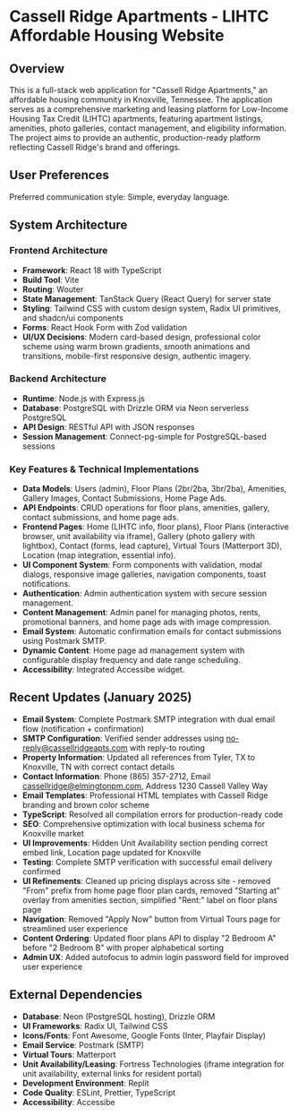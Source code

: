 # Cassell Ridge Apartments - LIHTC Affordable Housing Website

## Overview
This is a full-stack web application for "Cassell Ridge Apartments," an affordable housing community in Knoxville, Tennessee. The application serves as a comprehensive marketing and leasing platform for Low-Income Housing Tax Credit (LIHTC) apartments, featuring apartment listings, amenities, photo galleries, contact management, and eligibility information. The project aims to provide an authentic, production-ready platform reflecting Cassell Ridge's brand and offerings.

## User Preferences
Preferred communication style: Simple, everyday language.

## System Architecture
### Frontend Architecture
- **Framework**: React 18 with TypeScript
- **Build Tool**: Vite
- **Routing**: Wouter
- **State Management**: TanStack Query (React Query) for server state
- **Styling**: Tailwind CSS with custom design system, Radix UI primitives, and shadcn/ui components
- **Forms**: React Hook Form with Zod validation
- **UI/UX Decisions**: Modern card-based design, professional color scheme using warm brown gradients, smooth animations and transitions, mobile-first responsive design, authentic imagery.

### Backend Architecture
- **Runtime**: Node.js with Express.js
- **Database**: PostgreSQL with Drizzle ORM via Neon serverless PostgreSQL
- **API Design**: RESTful API with JSON responses
- **Session Management**: Connect-pg-simple for PostgreSQL-based sessions

### Key Features & Technical Implementations
- **Data Models**: Users (admin), Floor Plans (2br/2ba, 3br/2ba), Amenities, Gallery Images, Contact Submissions, Home Page Ads.
- **API Endpoints**: CRUD operations for floor plans, amenities, gallery, contact submissions, and home page ads.
- **Frontend Pages**: Home (LIHTC info, floor plans), Floor Plans (interactive browser, unit availability via iframe), Gallery (photo gallery with lightbox), Contact (forms, lead capture), Virtual Tours (Matterport 3D), Location (map integration, essential info).
- **UI Component System**: Form components with validation, modal dialogs, responsive image galleries, navigation components, toast notifications.
- **Authentication**: Admin authentication system with secure session management.
- **Content Management**: Admin panel for managing photos, rents, promotional banners, and home page ads with image compression.
- **Email System**: Automatic confirmation emails for contact submissions using Postmark SMTP.
- **Dynamic Content**: Home page ad management system with configurable display frequency and date range scheduling.
- **Accessibility**: Integrated Accessibe widget.

## Recent Updates (January 2025)
- **Email System**: Complete Postmark SMTP integration with dual email flow (notification + confirmation)
- **SMTP Configuration**: Verified sender addresses using no-reply@cassellridgeapts.com with reply-to routing
- **Property Information**: Updated all references from Tyler, TX to Knoxville, TN with correct contact details
- **Contact Information**: Phone (865) 357-2712, Email cassellridge@elmingtonpm.com, Address 1230 Cassell Valley Way
- **Email Templates**: Professional HTML templates with Cassell Ridge branding and brown color scheme
- **TypeScript**: Resolved all compilation errors for production-ready code
- **SEO**: Comprehensive optimization with local business schema for Knoxville market
- **UI Improvements**: Hidden Unit Availability section pending correct embed link, Location page updated for Knoxville
- **Testing**: Complete SMTP verification with successful email delivery confirmed
- **UI Refinements**: Cleaned up pricing displays across site - removed "From" prefix from home page floor plan cards, removed "Starting at" overlay from amenities section, simplified "Rent:" label on floor plans page
- **Navigation**: Removed "Apply Now" button from Virtual Tours page for streamlined user experience
- **Content Ordering**: Updated floor plans API to display "2 Bedroom A" before "2 Bedroom B" with proper alphabetical sorting
- **Admin UX**: Added autofocus to admin login password field for improved user experience

## External Dependencies
- **Database**: Neon (PostgreSQL hosting), Drizzle ORM
- **UI Frameworks**: Radix UI, Tailwind CSS
- **Icons/Fonts**: Font Awesome, Google Fonts (Inter, Playfair Display)
- **Email Service**: Postmark (SMTP)
- **Virtual Tours**: Matterport
- **Unit Availability/Leasing**: Fortress Technologies (iframe integration for unit availability, external links for resident portal)
- **Development Environment**: Replit
- **Code Quality**: ESLint, Prettier, TypeScript
- **Accessibility**: Accessibe